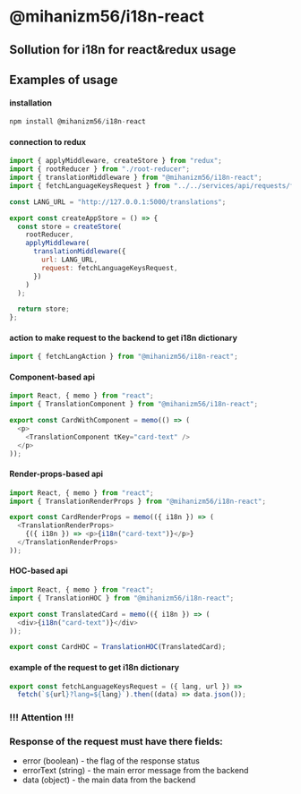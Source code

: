 # @mihanizm56/i18n-react

## Sollution for i18n for react&redux usage

## Examples of usage

#### installation

```javascript
npm install @mihanizm56/i18n-react
```

#### connection to redux

```javascript
import { applyMiddleware, createStore } from "redux";
import { rootReducer } from "./root-reducer";
import { translationMiddleware } from "@mihanizm56/i18n-react";
import { fetchLanguageKeysRequest } from "../../services/api/requests/fetch-language-keys";

const LANG_URL = "http://127.0.0.1:5000/translations";

export const createAppStore = () => {
  const store = createStore(
    rootReducer,
    applyMiddleware(
      translationMiddleware({
        url: LANG_URL,
        request: fetchLanguageKeysRequest,
      })
    )
  );

  return store;
};
```

#### action to make request to the backend to get i18n dictionary

```javascript
import { fetchLangAction } from "@mihanizm56/i18n-react";
```

#### Component-based api

```javascript
import React, { memo } from "react";
import { TranslationComponent } from "@mihanizm56/i18n-react";

export const CardWithComponent = memo(() => (
  <p>
    <TranslationComponent tKey="card-text" />
  </p>
));
```

#### Render-props-based api

```javascript
import React, { memo } from "react";
import { TranslationRenderProps } from "@mihanizm56/i18n-react";

export const CardRenderProps = memo(({ i18n }) => (
  <TranslationRenderProps>
    {({ i18n }) => <p>{i18n("card-text")}</p>}
  </TranslationRenderProps>
));
```

#### HOC-based api

```javascript
import React, { memo } from "react";
import { TranslationHOC } from "@mihanizm56/i18n-react";

export const TranslatedCard = memo(({ i18n }) => (
  <div>{i18n("card-text")}</div>
));

export const CardHOC = TranslationHOC(TranslatedCard);
```

#### example of the request to get i18n dictionary

```javascript
export const fetchLanguageKeysRequest = ({ lang, url }) =>
  fetch(`${url}?lang=${lang}`).then((data) => data.json());
```

### !!! Attention !!!

### Response of the request must have there fields:

- error (boolean) - the flag of the response status
- errorText (string) - the main error message from the backend
- data (object) - the main data from the backend
